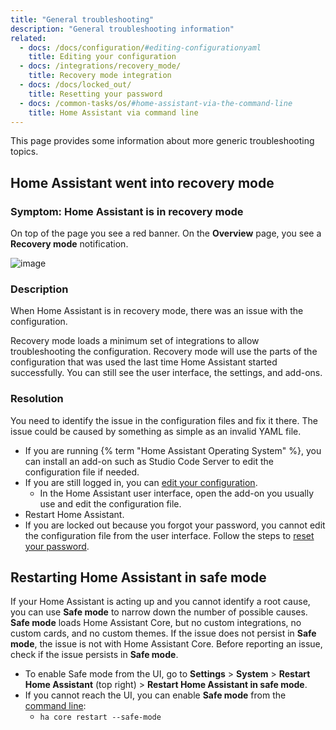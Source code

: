```yaml
---
title: "General troubleshooting"
description: "General troubleshooting information"
related:
  - docs: /docs/configuration/#editing-configurationyaml
    title: Editing your configuration
  - docs: /integrations/recovery_mode/
    title: Recovery mode integration
  - docs: /docs/locked_out/
    title: Resetting your password
  - docs: /common-tasks/os/#home-assistant-via-the-command-line
    title: Home Assistant via command line
---
```


This page provides some information about more generic troubleshooting topics.

## Home Assistant went into recovery mode

### Symptom: Home Assistant is in recovery mode

On top of the page you see a red banner. On the **Overview** page, you see a **Recovery mode** notification.

![image](/images/docs/troubleshooting/recovery_mode_active.png)

### Description

When Home Assistant is in recovery mode, there was an issue with the configuration.

Recovery mode loads a minimum set of integrations to allow troubleshooting the configuration. Recovery mode will use the parts of the configuration that was used the last time Home Assistant started successfully. You can still see the user interface, the settings, and add-ons.

### Resolution

You need to identify the issue in the configuration files and fix it there. The issue could be caused by something as simple as an invalid YAML file.

- If you are running {% term "Home Assistant Operating System" %}, you can install an add-on such as Studio Code Server to edit the configuration file if needed.
- If you are still logged in, you can [edit your configuration](/docs/configuration/#editing-configurationyaml).
  - In the Home Assistant user interface, open the add-on you usually use and edit the configuration file.
- Restart Home Assistant.
- If you are locked out because you forgot your password, you cannot edit the configuration file from the user interface. Follow the steps to [reset your password](/docs/locked_out/).

## Restarting Home Assistant in safe mode

If your Home Assistant is acting up and you cannot identify a root cause, you can use **Safe mode** to narrow down the number of possible causes.
**Safe mode** loads Home Assistant Core, but no custom integrations, no custom cards, and no custom themes. If the issue does not persist in **Safe mode**, the issue is not with Home Assistant Core. Before reporting an issue, check if the issue persists in **Safe mode**.

- To enable Safe mode from the UI, go to **Settings** > **System** > **Restart Home Assistant** (top right) > **Restart Home Assistant in safe mode**.
- If you cannot reach the UI, you can enable **Safe mode** from the [command line](/common-tasks/os/#home-assistant-via-the-command-line):
  - ```ha core restart --safe-mode```

